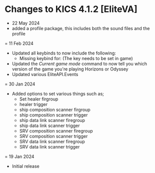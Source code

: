 # Changes to KICS 4.1.2 [EliteVA]

- 22 May 2024
- added a profile package, this includes both the sound files and the profile

= 11 Feb 2024
- Updated all keybinds to now include the following:
	- Missing keybind for: (The key needs to be set in game)
- Updated the *Current game mode* command to now tell you which version of the game you're playing Horizons or Odyssey
- Updated various EliteAPI.Events

= 30 Jan 2024
- Added options to set various things such as;
	- Set healer firgroup
	- healer trigger
	- ship composition scanner firgroup
	- ship composition scanner trigger
	- ship data link scanner firegroup
	- ship data link scanner trigger
	- SRV composition scanner firegroup
	- SRV composition scanner trigger
	- SRV data link scanner firegroup
	- SRV data link scanner trigger

= 19 Jan 2024
- Initial release